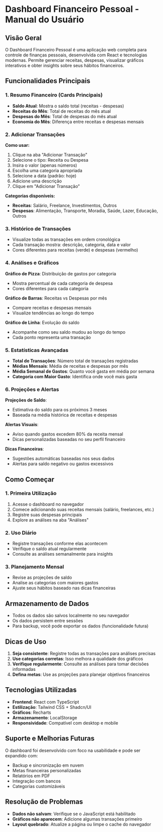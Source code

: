 # Dashboard Financeiro Pessoal - Manual do Usuário

## Visão Geral
O Dashboard Financeiro Pessoal é uma aplicação web completa para controle de finanças pessoais, desenvolvida com React e tecnologias modernas. Permite gerenciar receitas, despesas, visualizar gráficos interativos e obter insights sobre seus hábitos financeiros.

## Funcionalidades Principais

### 1. Resumo Financeiro (Cards Principais)
- **Saldo Atual**: Mostra o saldo total (receitas - despesas)
- **Receitas do Mês**: Total de receitas do mês atual
- **Despesas do Mês**: Total de despesas do mês atual
- **Economia do Mês**: Diferença entre receitas e despesas mensais

### 2. Adicionar Transações
**Como usar:**
1. Clique na aba "Adicionar Transação"
2. Selecione o tipo: Receita ou Despesa
3. Insira o valor (apenas números)
4. Escolha uma categoria apropriada
5. Selecione a data (padrão: hoje)
6. Adicione uma descrição
7. Clique em "Adicionar Transação"

**Categorias disponíveis:**
- **Receitas**: Salário, Freelance, Investimentos, Outros
- **Despesas**: Alimentação, Transporte, Moradia, Saúde, Lazer, Educação, Outros

### 3. Histórico de Transações
- Visualize todas as transações em ordem cronológica
- Cada transação mostra: descrição, categoria, data e valor
- Cores diferentes para receitas (verde) e despesas (vermelho)

### 4. Análises e Gráficos
**Gráfico de Pizza**: Distribuição de gastos por categoria
- Mostra percentual de cada categoria de despesa
- Cores diferentes para cada categoria

**Gráfico de Barras**: Receitas vs Despesas por mês
- Compare receitas e despesas mensais
- Visualize tendências ao longo do tempo

**Gráfico de Linha**: Evolução do saldo
- Acompanhe como seu saldo mudou ao longo do tempo
- Cada ponto representa uma transação

### 5. Estatísticas Avançadas
- **Total de Transações**: Número total de transações registradas
- **Médias Mensais**: Média de receitas e despesas por mês
- **Média Semanal de Gastos**: Quanto você gasta em média por semana
- **Categoria com Maior Gasto**: Identifica onde você mais gasta

### 6. Projeções e Alertas
**Projeções de Saldo**: 
- Estimativa do saldo para os próximos 3 meses
- Baseada na média histórica de receitas e despesas

**Alertas Visuais**:
- Aviso quando gastos excedem 80% da receita mensal
- Dicas personalizadas baseadas no seu perfil financeiro

**Dicas Financeiras**:
- Sugestões automáticas baseadas nos seus dados
- Alertas para saldo negativo ou gastos excessivos

## Como Começar

### 1. Primeira Utilização
1. Acesse o dashboard no navegador
2. Comece adicionando suas receitas mensais (salário, freelances, etc.)
3. Registre suas despesas principais
4. Explore as análises na aba "Análises"

### 2. Uso Diário
- Registre transações conforme elas acontecem
- Verifique o saldo atual regularmente
- Consulte as análises semanalmente para insights

### 3. Planejamento Mensal
- Revise as projeções de saldo
- Analise as categorias com maiores gastos
- Ajuste seus hábitos baseado nas dicas financeiras

## Armazenamento de Dados
- Todos os dados são salvos localmente no seu navegador
- Os dados persistem entre sessões
- Para backup, você pode exportar os dados (funcionalidade futura)

## Dicas de Uso
1. **Seja consistente**: Registre todas as transações para análises precisas
2. **Use categorias corretas**: Isso melhora a qualidade dos gráficos
3. **Verifique regularmente**: Consulte as análises para tomar decisões informadas
4. **Defina metas**: Use as projeções para planejar objetivos financeiros

## Tecnologias Utilizadas
- **Frontend**: React com TypeScript
- **Estilização**: Tailwind CSS + Shadcn/UI
- **Gráficos**: Recharts
- **Armazenamento**: LocalStorage
- **Responsividade**: Compatível com desktop e mobile

## Suporte e Melhorias Futuras
O dashboard foi desenvolvido com foco na usabilidade e pode ser expandido com:
- Backup e sincronização em nuvem
- Metas financeiras personalizadas
- Relatórios em PDF
- Integração com bancos
- Categorias customizáveis

## Resolução de Problemas
- **Dados não salvam**: Verifique se o JavaScript está habilitado
- **Gráficos não aparecem**: Adicione algumas transações primeiro
- **Layout quebrado**: Atualize a página ou limpe o cache do navegador


